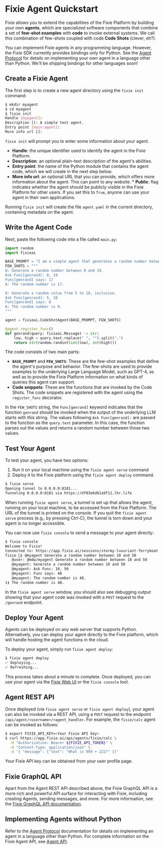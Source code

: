 # Fixie Agent Quickstart

Fixie allows you to extend the capabilities of the Fixie Platform by building your own **agents**, which are specialized software components that combine a set of **few-shot examples** with **code** to invoke external systems. We call this combination of few-shots coupled with code **Code Shots** (clever, eh?).

You can implement Fixie agents in any programming language. However, the Fixie SDK currently provides bindings only for Python. See the [Agent Protocol](agent-protocol.md) for details on implementing your own agent in a language other than Python. We'll be shipping bindings for other languages soon!

## Create a Fixie Agent

The first step is to create a new agent directory using the `fixie init` command:

```bash
$ mkdir myagent
$ cd myagent
$ fixie init
Handle [myagent]: 
Description []: A simple test agent.
Entry point [main:agent]: 
More info url []: 
```

`fixie init` will prompt you to enter some information about your agent.
* **Handle**: the unique identifier used to identify the agent in the Fixie Platform. 
* **Description**: an optional plain-text description of the agent's abilities.
* **Entry point**: the name of the Python module that contains the agent code, which we will create in the next step below.
* **More info url**: an optional URL that you can provide, which offers more information about the agent. This can point to any website. * **Public**: flag indicates whether the agent should be publicly visible in the Fixie Platform for other users. If you set this to `True`, anyone can use your agent in their own applications.

Running `fixie init` will create the file `agent.yaml` in the current directory, containing metadata on the agent.

## Write the Agent Code

Next, paste the following code into a file called `main.py`:

```python
import random
import fixieai

BASE_PROMPT = "I am a simple agent that generates a random number between two given values."
FEW_SHOTS = """
Q: Generate a random number between 0 and 19.
Ask Func[genrand]: 0, 19
Func[genrand] says: 17
A: The random number is 17.

Q: Generate a random value from 5 to 10, inclusive.
Ask Func[genrand]: 5, 10
Func[genrand] says: 8
A: The random number is 8.
"""

agent = fixieai.CodeShotAgent(BASE_PROMPT, FEW_SHOTS)

@agent.register_func()
def genrand(query: fixieai.Message) -> str:
    low, high = query.text.replace(" ", "").split(",")
    return str(random.randint(int(low), int(high)))
```

The code consists of two main parts:

* **`BASE_PROMPT`** and **`FEW_SHOTS`**: These are the few-shot examples that define the agent's purpose and behavior. The few-shots are used to provide examples to the underlying Large Language Model, such as GPT-4, as well as to provide the Fixie Platform information on what kinds of queries this agent can support.
* **Code snippets**: These are the functions that are invoked by the Code Shots. The code snippets are registered with the agent using the `register_func` decorator.

In the `FEW_SHOTS` string, the `Func[genrand]` keyword indicates that the function `genrand` should be invoked when the output of the underlying LLM starts with this string. The values following `Ask Func[genrand]:` are passed to the function as the `query.text` parameter. In this case, the function parses out the values and returns a random number between those two values.

## Test Your Agent

To test your agent, you have two options: 
1. Run it on your local machine using the `fixie agent serve` command
1. Deploy it to the Fixie platform using the `fixie agent deploy` command.

```bash
$ fixie serve
Opening tunnel to 0.0.0.0:8181...
Tunneling 0.0.0.0:8181 via https://df03e6d61a9f11.lhr.life
```

When running `fixie agent serve`, a tunnel is set up that allows the agent, running on your local machine, to be accessed from the Fixie Platform. The URL of the tunnel is printed on the console. If you quit the `fixie agent serve` process (e.g., by pressing Ctrl-C), the
tunnel is torn down and your agent is no longer accessible.

You can now use `fixie console` to send a message to your agent directly:

```bash
$ fixie console
Welcome to Fixie!
Connected to: https://app.fixie.ai/sessions/stormy-luxuriant-ferryboat
fixie 🦊❯ @myagent Generate a random number between 10 and 50
   @user: @mdw/myagent Generate a random number between 10 and 50
   @myagent: Generate a random number between 10 and 50
   @myagent: Ask Func: 10, 50
   @myagent: Func says: 48
   @myagent: The random number is 48.
1❯ The random number is 48.
```

In the `fixie agent serve` window, you should also see debugging output showing that your agent code was invoked with a `POST` request to the `/genrand` endpoint.

## Deploy Your Agent

Agents can be deployed on any web server that supports Python. Alternatively, you can deploy your agent directly to the Fixie platform, which will handle hosting the agent functions in the cloud.

To deploy your agent, simply run `fixie agent deploy`:

```bash
$ fixie agent deploy
✅ Deploying...
✅ Refreshing...
```

This process takes about a minute to complete. Once deployed, you can use your agent via the [Fixie Web UI](http://app.fixie.ai) or the `fixie console` tool.

## Agent REST API

Once deployed (via `fixie agent serve` or `fixie agent deploy`), your agent can also be invoked
via a REST API, using a `POST` request to the endpoint `/api/agent/<username>/<agent_handle>`.
For example, the `fixie/calc` agent can be invoked as follows:

```bash
$ export FIXIE_API_KEY=<Your Fixie API key>
$ curl https://app.fixie.ai/api/agents/fixie/calc \
  -H "Authorization: Bearer ${FIXIE_API_TOKEN}" \
  -H "Content-Type: application/json" \
  -d '{ "message": {"text": "What is 999 + 222?" }}'
```

Your Fixie API key can be obtained from your user profile page.

## Fixie GraphQL API

Apart from the Agent REST API described above, the Fixie GraphQL API is a more rich and
powerful API surface for interacting with Fixie, including creating Agents, sending
messages, and more. For more information, see the
[Fixie GraphQL API documentation](https://app.fixie.ai/static/docs/index.html).

## Implementing Agents without Python

Refer to the [Agent Protocol](agent-protocol.md) documentation for details on implementing an agent in a language other than Python. For complete information on the Fixie Agent API, see [Agent API](agents.md).
